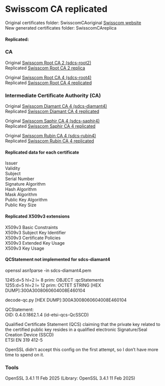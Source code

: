 # Swisscom CA replicated

Original certificates folder: SwisscomCAoriginal [Swisscom website](https://www.swisscom.ch/en/business/enterprise/offer/security/digital_certificate_service.html)\
New generated certificates folder: SwisscomCAreplica
#### Replicated:
### CA
Original [Swisscom Root CA 2 (sdcs-root2)](https://aia.swissdigicert.ch/sdcs-root2.txt)\
Replicated [Swisscom Root CA 2 replica](https://github.com/glebef/swisscom-ca-replicated/blob/main/SwisscomCAreplica/sdcs-root2.pem)

Original [Swisscom Root CA 4 (sdcs-root4)](https://aia.swissdigicert.ch/sdcs-root4.txt)\
Replicated [Swisscom Root CA 4 replicated](https://github.com/glebef/swisscom-ca-replicated/blob/main/SwisscomCAreplica/sdcs-root4.pem)

### Intermediate Certificate Authority (CA)
Original [Swisscom Diamant CA 4 (sdcs-diamant4)](https://aia.swissdigicert.ch/sdcs-diamant4.txt)\
Replicated [Swisscom Diamant CA 4 replicated](https://github.com/glebef/swisscom-ca-replicated/blob/main/SwisscomCAreplica/sdcs-diamant4.pem)

Original [Swisscom Saphir CA 4 (sdcs-saphir4)](https://aia.swissdigicert.ch/sdcs-saphir4.txt)\
Replicated [Swisscom Saphir CA 4 replicated](https://github.com/glebef/swisscom-ca-replicated/blob/main/SwisscomCAreplica/sdcs-saphir4.pem)

Original [Swisscom Rubin CA 4 (sdcs-rubin4)](https://aia.swissdigicert.ch/sdcs-rubin4.txt)\
Replicated [Swisscom Rubin CA 4 replicated](https://github.com/glebef/swisscom-ca-replicated/blob/main/SwisscomCAreplica/sdcs-rubin4.pem)

#### Replicated data for each certificate
Issuer\
Validity\
Subject\
Serial Number\
Signature Algorithm\
Hash Algorithm\
Mask Algorithm\
Public Key Algorithm\
Public Key Size

#### Replicated X509v3 extensions
X509v3 Basic Constraints\
X509v3 Subject Key Identifier\
X509v3 Certificate Policies\
X509v3 Extended Key Usage\
X509v3 Key Usage

#### QCStatement not implemented for sdcs-diamant4

openssl asn1parse -in sdcs-diamant4.pem

1245:d=5  hl=2 l=   8 prim: OBJECT            :qcStatements\
1255:d=5  hl=2 l=  12 prim: OCTET STRING      [HEX DUMP]:300A3008060604008E460104

decode-qc.py [HEX DUMP]:300A3008060604008E460104

QCStatement:\
  OID: 0.4.0.1862.1.4  (id-etsi-qcs-QcSSCD)
  
Qualified Certificate Statement (QCS) claiming that the private key related to the certified public key resides in a qualified electronic Signature/Seal Creation Device (SSCD)\
ETSI EN 319 412-5

OpenSSL didn’t accept this config on the first attempt, so I don’t have more time to spend on it.

### Tools
OpenSSL 3.4.1 11 Feb 2025 (Library: OpenSSL 3.4.1 11 Feb 2025)
